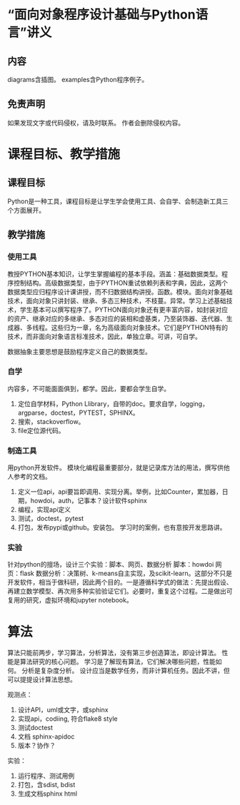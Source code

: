 # “面向对象程序设计基础与Python语言”讲义

## 内容
diagrams含插图。
examples含Python程序例子。

## 免责声明

如果发现文字或代码侵权，请及时联系。
作者会删除侵权内容。

# 课程目标、教学措施
## 课程目标
Python是一种工具，课程目标是让学生学会使用工具、会自学、会制造新工具三个方面展开。
## 教学措施
### 使用工具
教授PYTHON基本知识，让学生掌握编程的基本手段。涵盖：基础数据类型。程序控制结构。高级数据类型，由于PYTHON重试依赖列表和字典，因此，这两个数据类型应归程序设计课讲授，而不归数据结构讲授。函数。模块。面向对象基础技术，面向对象只讲封装、继承、多态三种技术，不枝蔓。异常。学习上述基础技术，学生基本可以撰写程序了。PYTHON面向对象还有更丰富内容，如封装对应的资产、继承对应的多继承、多态对应的装相和虚基类，乃至装饰器、迭代器、生成器、多线程。这些归为一章，名为高级面向对象技术。它们是PYTHON特有的技术，而非面向对象语言标准技术，因此，单独立章。可讲，可自学。

数据抽象主要思想是鼓励程序定义自己的数据类型。

### 自学
内容多，不可能面面俱到，都学。因此，要都会学生自学。
1. 定位自学材料，Python Llibrary，自带的doc。要求自学，logging，argparse，doctest，PYTEST，SPHINX。
2. 搜索，stackoverflow。
3. file定位源代码。

### 制造工具
用python开发软件。
模块化编程最重要部分，就是记录库方法的用法，撰写供他人参考的文档。
1. 定义一位api，api要旨即调用、实现分离。举例，比如Counter，累加器，日期，howdoi，auth，记事本？设计软件sphinx
2. 编程，实现api定义
3. 测试，doctest，pytest
4. 打包，发布pypi或github。安装包。
学习时的案例，也有意按开发思路讲。

### 实验
针对python的擅场，设计三个实验：脚本、网页、数据分析
脚本：howdoi
网页：flask
数据分析：决策树、k-means自主实现，及scikit-learn。这部分不只是开发软件，相当于做科研，因此两个目的。一是遵循科学式的做法：先提出假设、再建立数学模型、再次用多种实验验证它们。必要时，重复这个过程。二是做出可复用的研究，虚拟环境和jupyter notebook。

# 算法
算法只能前两步，学习算法，分析算法，没有第三步创造算法，即设计算法。
性能是算法研究的核心问题。
学习是了解现有算法，它们解决哪些问题，性能如何。
分析是复杂度分析。
设计应当是数学任务，而非计算机任务。因此不讲，但可以提提设计算法思想。

观测点：
1. 设计API，uml或文字，或sphinx
2. 实现api，codiing, 符合flake8 style
3. 测试doctest
4. 文档 sphinx-apidoc
5. 版本？协作？

实验：
1. 运行程序、测试用例
2. 打包，含sdist, bdist
3. 生成文档sphinx html